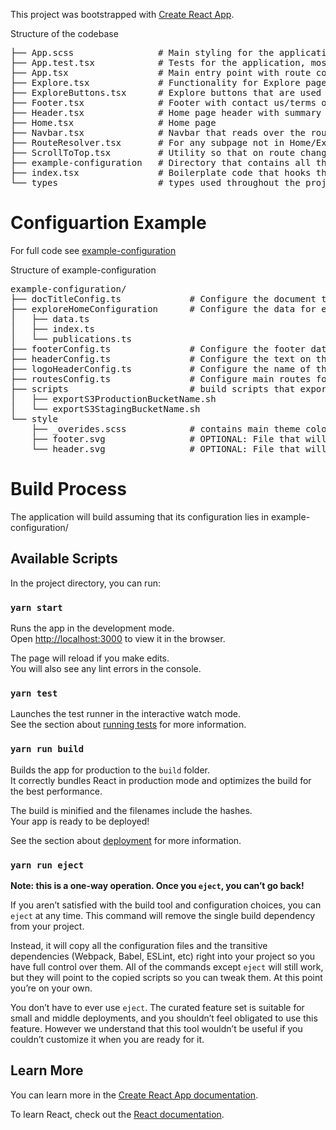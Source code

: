 This project was bootstrapped with [Create React App](https://github.com/facebook/create-react-app).

Structure of the codebase
<pre>
├── App.scss                # Main styling for the application, uses variables from example-configuration/_overrides.scss
├── App.test.tsx            # Tests for the application, most functionality exists in SRC, so tests are lightweight
├── App.tsx                 # Main entry point with route configuration
├── Explore.tsx             # Functionality for Explore page
├── ExploreButtons.tsx      # Explore buttons that are used both on the home page and the explore page
├── Footer.tsx              # Footer with contact us/terms of service
├── Header.tsx              # Home page header with summary and title
├── Home.tsx                # Home page
├── Navbar.tsx              # Navbar that reads over the routes in example-configuration
├── RouteResolver.tsx       # For any subpage not in Home/Explore this hooks up the configuration to that URL
├── ScrollToTop.tsx         # Utility so that on route change the page starts at the top
├── example-configuration   # Directory that contains all the configuration for the app
├── index.tsx               # Boilerplate code that hooks the application up with index.html
└── types                   # types used throughout the project
</pre>

# Configuartion Example
For full code see [example-configuration](https://github.com/portals/app-template/src/example-configuration)

Structure of example-configuration
<pre>
example-configuration/
├── docTitleConfig.ts             # Configure the document title
├── exploreHomeConfiguration      # Configure the data for explore and home page
│   ├── data.ts
│   ├── index.ts
│   └── publications.ts
├── footerConfig.ts               # Configure the footer data -- terms of use, contact us
├── headerConfig.ts               # Configure the text on the header of the home page
├── logoHeaderConfig.ts           # Configure the name of the app with either text or svg export
├── routesConfig.ts               # Configure main routes for the app -- what is available and what synapse object is maps too
├── scripts                       # build scripts that export s3 bucket names
│   ├── exportS3ProductionBucketName.sh
│   └── exportS3StagingBucketName.sh
└── style
    ├── _overides.scss            # contains main theme colors
    ├── footer.svg                # OPTIONAL: File that will be used for background-img on home page header 
    └── header.svg                # OPTIONAL: File that will be used for background-img on home page header
</pre>

# Build Process
The application will build assuming that its configuration lies in example-configuration/

## Available Scripts

In the project directory, you can run:

### `yarn start`

Runs the app in the development mode.<br>
Open [http://localhost:3000](http://localhost:3000) to view it in the browser.

The page will reload if you make edits.<br>
You will also see any lint errors in the console.

### `yarn test`

Launches the test runner in the interactive watch mode.<br>
See the section about [running tests](https://facebook.github.io/create-react-app/docs/running-tests) for more information.

### `yarn run build`

Builds the app for production to the `build` folder.<br>
It correctly bundles React in production mode and optimizes the build for the best performance.

The build is minified and the filenames include the hashes.<br>
Your app is ready to be deployed!

See the section about [deployment](https://facebook.github.io/create-react-app/docs/deployment) for more information.

### `yarn run eject`

**Note: this is a one-way operation. Once you `eject`, you can’t go back!**

If you aren’t satisfied with the build tool and configuration choices, you can `eject` at any time. This command will remove the single build dependency from your project.

Instead, it will copy all the configuration files and the transitive dependencies (Webpack, Babel, ESLint, etc) right into your project so you have full control over them. All of the commands except `eject` will still work, but they will point to the copied scripts so you can tweak them. At this point you’re on your own.

You don’t have to ever use `eject`. The curated feature set is suitable for small and middle deployments, and you shouldn’t feel obligated to use this feature. However we understand that this tool wouldn’t be useful if you couldn’t customize it when you are ready for it.

## Learn More

You can learn more in the [Create React App documentation](https://facebook.github.io/create-react-app/docs/getting-started).

To learn React, check out the [React documentation](https://reactjs.org/).
